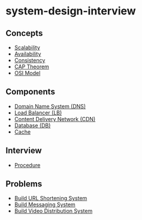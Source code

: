 # system-design-interview

## Concepts
- [Scalability]()
- [Availability](concepts/Scalability.md)
- [Consistency]()
- [CAP Theorem](concepts/CAP_Theorem.md)
- [OSI Model]()

## Components
- [Domain Name System (DNS)](components/Domain_Name_System.md)
- [Load Balancer (LB)](omponents/Load_Balancer.md)
- [Content Delivery Network (CDN)](components/Content_Delivery_Network.md)
- [Database (DB)](components/Database.md)
- [Cache]()

## Interview
- [Procedure](interview/Procedure.md)

## Problems
- [Build URL Shortening System](problems/Build_URL_Shortening_System.md)
- [Build Messaging System](problems/Build_Messaging_System.md)
- [Build Video Distribution System](problems/Build_Video_Distribution_System.md)
